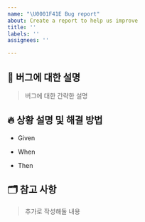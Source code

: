 ```yaml
---
name: "\U0001F41E Bug report"
about: Create a report to help us improve
title: ''
labels: ''
assignees: ''

---
```


## 🐞 버그에 대한 설명
> 버그에 대한 간략한 설명

## 🔥 상황 설명 및 해결 방법
- Given

- When

- Then 

## 🗂️ 참고 사항
> 추가로 작성해둘 내용
